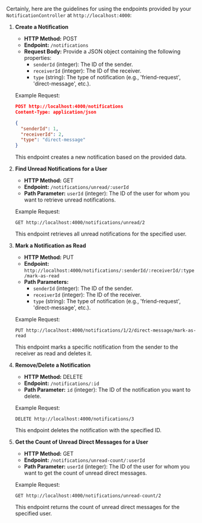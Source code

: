 Certainly, here are the guidelines for using the endpoints provided by your `NotificationController` at `http://localhost:4000`:

1. **Create a Notification**

   - **HTTP Method:** POST
   - **Endpoint:** `/notifications`
   - **Request Body:** Provide a JSON object containing the following properties:
     - `senderId` (integer): The ID of the sender.
     - `receiverId` (integer): The ID of the receiver.
     - `type` (string): The type of notification (e.g., 'friend-request', 'direct-message', etc.).

   Example Request:

   ```json
   POST http://localhost:4000/notifications
   Content-Type: application/json

   {
     "senderId": 1,
     "receiverId": 2,
     "type": "direct-message"
   }
   ```

   This endpoint creates a new notification based on the provided data.

2. **Find Unread Notifications for a User**

   - **HTTP Method:** GET
   - **Endpoint:** `/notifications/unread/:userId`
   - **Path Parameter:** `userId` (integer): The ID of the user for whom you want to retrieve unread notifications.

   Example Request:

   ```
   GET http://localhost:4000/notifications/unread/2
   ```

   This endpoint retrieves all unread notifications for the specified user.

3. **Mark a Notification as Read**

   - **HTTP Method:** PUT
   - **Endpoint:** `http://localhost:4000/notifications/:senderId/:receiverId/:type/mark-as-read`
   - **Path Parameters:**
     - `senderId` (integer): The ID of the sender.
     - `receiverId` (integer): The ID of the receiver.
     - `type` (string): The type of notification (e.g., 'friend-request', 'direct-message', etc.).

   Example Request:

   ```
   PUT http://localhost:4000/notifications/1/2/direct-message/mark-as-read
   ```

   This endpoint marks a specific notification from the sender to the receiver as read and deletes it.

4. **Remove/Delete a Notification**

   - **HTTP Method:** DELETE
   - **Endpoint:** `/notifications/:id`
   - **Path Parameter:** `id` (integer): The ID of the notification you want to delete.

   Example Request:

   ```
   DELETE http://localhost:4000/notifications/3
   ```

   This endpoint deletes the notification with the specified ID.

5. **Get the Count of Unread Direct Messages for a User**

   - **HTTP Method:** GET
   - **Endpoint:** `/notifications/unread-count/:userId`
   - **Path Parameter:** `userId` (integer): The ID of the user for whom you want to get the count of unread direct messages.

   Example Request:

   ```
   GET http://localhost:4000/notifications/unread-count/2
   ```

   This endpoint returns the count of unread direct messages for the specified user.
